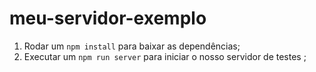# meu-servidor-exemplo

1.  Rodar um `npm install` para baixar as dependências; 
2.  Executar um `npm run server` para iniciar o nosso servidor de testes ;
